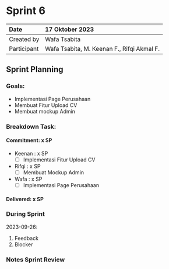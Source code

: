 # Sprint 6


|Date|17 Oktober 2023|
| :- | :- |
|Created by|Wafa Tsabita|
|Participant|Wafa Tsabita, M. Keenan F., Rifqi Akmal F.|
## Sprint Planning
### Goals:
- Implementasi Page Perusahaan
- Membuat Fitur Upload CV
- Membuat mockup Admin


### Breakdown Task:
#### Commitment: x SP
- Keenan : x SP
  - [ ] Implementasi Fitur Upload CV
- Rifqi : x SP
  - [ ] Membuat Mockup Admin
- Wafa : x SP
  - [ ] Implementasi Page Perusahaan

#### Delivered:	 x SP
### During Sprint
2023-09-26:

1. Feedback
1. Blocker
### Notes Sprint Review
